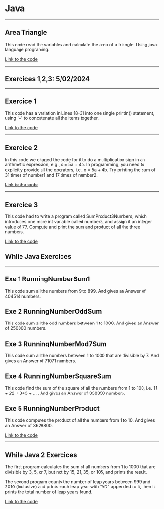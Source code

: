 # Java
---

## Area Triangle

This code read the variables and calculate the area of a triangle. Using java language programing.

[Link to the code](https://github.com/LizardMestre689/J25-Programming/tree/main/java/Triangle?classId=f76ec08a-f0fa-4d99-b5c0-0c3fb8f92d29&assignmentId=4b1f75a4-58b0-461f-aee5-2b2143d2ac10&submissionId=2c9e17d6-be05-8197-ce47-5fdef4c01a12)

---

## Exercices 1,2,3: 5/02/2024

---
Exercice 1
---

This code has a variation in Lines 18-31 into one single println() statement, using '+' to concatenate all the items together.

[Link to the code](https://github.com/LizardMestre689/J25-Programming/blob/main/java/Basic%20Arthmetic%20Problems/Exe%201.%20java)  

---
Exercice 2
---

In this code we chaged the code for it to do a multiplication sign in an arithmetic expression, e.g., x = 5a + 4b. In programming, you need to explicitly provide all the operators, i.e., x = 5a + 4b. Try printing the sum of 31 times of number1 and 17 times of number2.

[Link to the code](https://github.com/LizardMestre689/J25-Programming/blob/main/java/Basic%20Arthmetic%20Problems/Exe%202.java)

---
Exercice 3
---

This code had to write a program called SumProduct3Numbers, which introduces one more int variable called number3, and assign it an integer value of 77. Compute and print the sum and product of all the three numbers.

[Link to the code](https://github.com/LizardMestre689/J25-Programming/blob/main/java/Basic%20Arthmetic%20Problems/Exe%203.java)

## While Java Exercices
---

Exe 1 RunningNumberSum1
---
This code sum all the numbers from 9 to 899. And gives an Answer of 404514 numbers.



Exe 2 RunningNumberOddSum
---
This code sum all the odd numbers between 1 to 1000. And gives an Answer of 250000 numbers.



Exe 3 RunningNumberMod7Sum
---
This code sum all the numbers between 1 to 1000 that are divisible by 7. And gives an Answer of 71071 numbers.



Exe 4 RunningNumberSquareSum
---
This code find the sum of the square of all the numbers from 1 to 100, i.e. 1*1 + 2*2 + 3*3 + ... . And gives an Answer of 338350 numbers.



Exe 5 RunningNumberProduct
---
This code computes the product of all the numbers from 1 to 10. And gives an Answer of 3628800.

[Link to the code](https://github.com/LizardMestre689/J25-Programming/tree/main/java/While%20java)

---

## While Java 2 Exercices

The first program calculates the sum of all numbers from 1 to 1000 that are divisible by 3, 5, or 7, but not by 15, 21, 35, or 105, and prints the result.

The second program counts the number of leap years between 999 and 2010 (inclusive) and prints each leap year with "AD" appended to it, then it prints the total number of leap years found.

[Link to the code](https://github.com/LizardMestre689/J25-Programming/blob/main/java/While%20Java%202/code)
